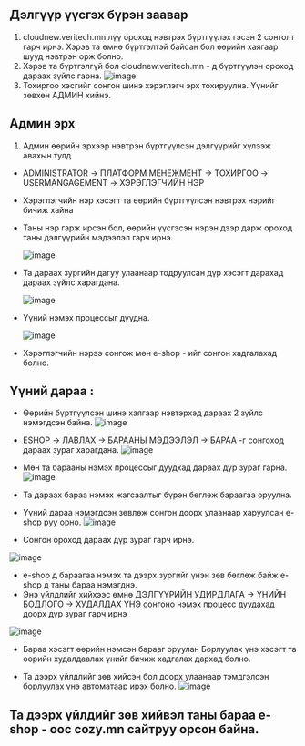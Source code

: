 ## Дэлгүүр үүсгэх бүрэн заавар

1. cloudnew.veritech.mn лүү ороход нэвтрэх бүртгүүлэх гэсэн 2 сонголт гарч ирнэ. Хэрэв та өмнө бүртгэлтэй байсан бол өөрийн хаягаар шууд нэвтрэн орж болно.
2. Хэрэв та бүртгэлгүй бол cloudnew.veritech.mn - д бүртгүүлэн ороход дараах зүйлс гарна. ![image](https://github.com/jagaa999/motodocs/assets/133182052/2c6b25b8-0118-414a-81e5-a3621bd07ad4)
3. Тохиргоо хэсгийг сонгон шинэ хэрэглэгч эрх тохируулна. Үүнийг зөвхөн АДМИН хийнэ.

##  Админ эрх

1. Админ өөрийн эрхээр нэвтрэн бүртгүүлсэн дэлгүүрийг хүлээж авахын тулд 
  - ADMINISTRATOR -> ПЛАТФОРМ МЕНЕЖМЕНТ -> ТОХИРГОО -> USERMANGAGEMENT -> ХЭРЭГЛЭГЧИЙН НЭР
  - Хэрэглэгчийн нэр хэсэгт та өөрийн бүртгүүлсэн нэвтрэх нэрийг бичиж хайна
  - Таны нэр гарж ирсэн бол, өөрийн үүсгэсэн нэрэн дээр дарж ороход таны дэлгүүрийн мэдээлэл гарч ирнэ.
   
    ![image](https://github.com/jagaa999/motodocs/assets/133182052/84124907-5a08-4613-a8c2-e496050f46aa)
  - Та дараах зургийн дагуу улаанаар тодруулсан дүр хэсэгт дарахад дараах зүйлс харагдана.
   
     ![image](https://github.com/jagaa999/motodocs/assets/133182052/0bfa1c1d-9fcd-43f0-8187-812a842c9217)
  - Үүний нэмэх процессыг дуудна.
  
     ![image](https://github.com/jagaa999/motodocs/assets/133182052/1bef6a17-293a-4fb7-9551-4a9aeb6d5df8)
  - Хэрэглэгчийн нэрээ сонгож мөн e-shop - ийг сонгон хадгалахад болно.
  ## Үүний дараа :
  - Өөрийн бүртгүүлсэн шинэ хаягаар нэвтэрхэд дараах 2 зүйлс нэмэгдсэн байна.
   ![image](https://github.com/jagaa999/motodocs/assets/133182052/b8f7a276-53b0-4b43-b8cd-ff213f4425d1)

  - ESHOP -> ЛАВЛАХ -> БАРААНЫ МЭДЭЭЛЭЛ -> БАРАА -г сонгоход дараах зураг харагдана.
   ![image](https://github.com/jagaa999/motodocs/assets/133182052/e9c4e047-9ea0-455b-9999-07b54f40ded9)
   
  - Мөн та барааны нэмэх процессыг дуудхад дараах дүр зураг гарна. 
   ![image](https://github.com/jagaa999/motodocs/assets/133182052/fe15aacd-6b3c-4174-afed-ddb973dff994)
  - Та дараах бараа нэмэх жагсаалтыг бүрэн бөглөж бараагаа оруулна.
  
  - Үүний дараа нэмэгдсэн зөвлөж сонгон доорх улаанаар харуулсан e-shop руу орно.
   ![image](https://github.com/jagaa999/motodocs/assets/133182052/c8f25717-a71f-4d1a-9b4f-8f28247a7ab3)
  
  - Сонгон ороход дараах дүр зураг гарч ирнэ. 
  
   ![image](https://github.com/jagaa999/motodocs/assets/133182052/2ff72b9b-1b72-437e-92ce-f5e580cce9f4)
  - e-shop д бараагаа нэмэх та дээрх зургийг үнэн зөв бөглөж байж e-shop д таны бараа нэмэгднэ.
  - Энэ үйлдлийг хийхээс өмнө ДЭЛГҮҮРИЙН УДИРДЛАГА -> ҮНИЙН БОДЛОГО -> ХУДАЛДАХ ҮНЭ сонгоно нэмэх процесс дуудахад доорх дүр зураг гарч ирнэ
   
   ![image](https://github.com/jagaa999/motodocs/assets/133182052/9d6d831d-f767-45e0-85b0-d849b931e60e)
  - Бараа хэсэгт өөрийн нэмсэн барааг оруулан Борлуулах үнэ хэсэгт та өөрийн худалдаалах үнийг бичиж хадгалах дархад болно. 

  - Та дээрх үйлдлийг зөв хийсэн бол доорх улаанаар тэмдгэлсэн борлуулах үнэ автоматаар ирэх болно.
    ![image](https://github.com/jagaa999/motodocs/assets/133182052/09fe1e36-0ed7-4f2c-b7e3-8bafd23d0f9c)
    
  ## Та дээрх үйлдийг зөв хийвэл таны бараа e-shop - оос cozy.mn сайтруу орсон байна.








